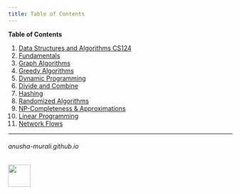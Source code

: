 ```yaml
---
title: Table of Contents
---
```

**Table of Contents**

1. [Data Structures and Algorithms CS124](./CS124/cs124.md)
2. [Fundamentals](./fundamentals.md)
3. [Graph Algorithms](./graph.md)
4. [Greedy Algorithms](./greedy.md)
5. [Dynamic Programming](./dp.md)
6. [Divide and Combine](./dc.md)
7. [Hashing](./hashing.md)
8. [Randomized Algorithms](./randomized_algos.md)
9. [NP-Completeness & Approximations](./np.md)
10. [Linear Programming](./lp.md)
11. [Network Flows](./network_flows.md)

<!---
1. [SQL Problems](./SQL/problems.md)
-->

* * *
###### anusha-murali.github.io

<img src="https://github.com/anusha-murali/anusha-murali.github.io/assets/111596338/639243aa-2857-4595-a65a-7852762bb002" width="50" height="50"/>
